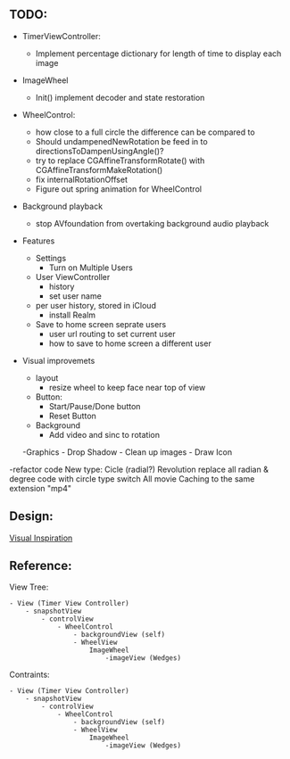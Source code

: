 TODO:
---------------------------------------
- TimerViewController:
	- Implement percentage dictionary for length of time to display each image
- ImageWheel
	- Init() implement decoder and state restoration
- WheelControl:
	- how close to a full circle the difference can be compared to
	- Should undampenedNewRotation be feed in to directionsToDampenUsingAngle()?
	- try to replace CGAffineTransformRotate() with CGAffineTransformMakeRotation()
	- fix internalRotationOffset
	- Figure out spring animation for WheelControl

- Background playback
	- stop AVfoundation from overtaking background audio playback

- Features
	- Settings
		- Turn on Multiple Users
	- User ViewController
		- history
		- set user name
	- per user history, stored in iCloud
		- install Realm
	- Save to home screen seprate users
		- user url routing to set current user
		- how to save to home screen a different user

- Visual improvemets
	- layout
		- resize wheel to keep face near top of view
	- Button:
		- Start/Pause/Done button
		- Reset Button
	- Background
		- Add video and sinc to rotation
		
	-Graphics
		- Drop Shadow
		- Clean up images
		- Draw Icon
		
-refactor code
	New type: Cicle (radial?) Revolution
		replace all radian & degree code with circle type
	switch All movie Caching to the same extension "mp4"

Design:
---------------------------------------
[Visual Inspiration](https://vimeo.com/118801020)

Reference:
---------------------------------------
View Tree:

	- View (Timer View Controller)
		- snapshotView
			- controlView
				- WheelControl
					- backgroundView (self)
					- WheelView
						ImageWheel
							-imageView (Wedges)

Contraints:

	- View (Timer View Controller)
		- snapshotView
			- controlView
				- WheelControl
					- backgroundView (self)
					- WheelView
						ImageWheel
							-imageView (Wedges)
							
							
							










